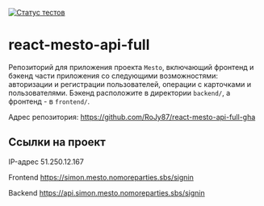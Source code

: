 [![Статус тестов](../../actions/workflows/tests.yml/badge.svg)](../../actions/workflows/tests.yml)

# react-mesto-api-full

Репозиторий для приложения проекта `Mesto`, включающий фронтенд и бэкенд части приложения со следующими возможностями: авторизации и регистрации пользователей, операции с карточками и пользователями. Бэкенд расположите в директории `backend/`, а фронтенд - в `frontend/`.

Адрес репозитория: https://github.com/RoJy87/react-mesto-api-full-gha

## Ссылки на проект

IP-адрес 51.250.12.167

Frontend https://simon.mesto.nomoreparties.sbs/signin

Backend https://api.simon.mesto.nomoreparties.sbs/signin
